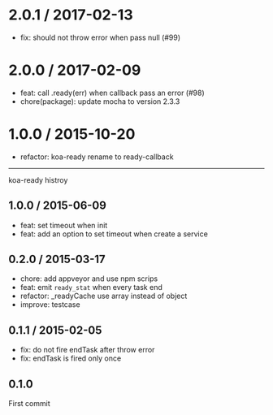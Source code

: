 
2.0.1 / 2017-02-13
==================

  * fix: should not throw error when pass null (#99)

2.0.0 / 2017-02-09
==================

  * feat: call .ready(err) when callback pass an error (#98)
  * chore(package): update mocha to version 2.3.3

1.0.0 / 2015-10-20
==================

 * refactor: koa-ready rename to ready-callback

---

koa-ready histroy

## 1.0.0 / 2015-06-09

- feat: set timeout when init
- feat: add an option to set timeout when create a service

## 0.2.0 / 2015-03-17

- chore: add appveyor and use npm scrips
- feat: emit `ready_stat` when every task end
- refactor: _readyCache use array instead of object
- improve: testcase

## 0.1.1 / 2015-02-05

- fix: do not fire endTask after throw error
- fix: endTask is fired only once

## 0.1.0

First commit
